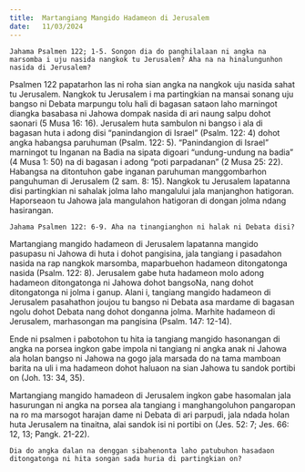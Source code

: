 ```yaml
---
title:  Martangiang Mangido Hadameon di Jerusalem
date:   11/03/2024
---
```


`Jahama Psalmen 122; 1-5. Songon dia do panghilalaan ni angka na marsomba i uju nasida nangkok tu Jerusalem? Aha na na hinalungunhon nasida di Jerusalem?`

Psalmen 122 papatarhon las ni roha sian angka na nangkok uju nasida sahat tu Jerusalem. Nangkok tu Jerusalem i ma partingkian na mansai sonang uju bangso ni Debata marpungu tolu hali di bagasan sataon laho marningot diangka basabasa ni Jahowa dompak nasida di ari naung salpu dohot saonari (5 Musa 16: 16). Jerusalem huta sambulon ni bangso i ala di bagasan huta i adong disi “panindangion di Israel” (Psalm. 122: 4) dohot angka habangsa paruhuman (Psalm. 122: 5). “Panindangion di Israel” marningot tu Inganan na Badia na sipata digoari “undung-undung na badia” (4 Musa 1: 50) na di bagasan i adong “poti parpadanan” (2 Musa 25: 22). Habangsa na ditontuhon gabe inganan paruhuman manggombarhon panguhuman di Jerusalem (2 sam. 8: 15). Nangkok tu Jerusalem lapatanna disi partingkian ni sahalak jolma laho mangalului jala manjanghon hatigoran. Haporseaon tu Jahowa jala mangulahon hatigoran di dongan jolma ndang hasirangan.

`Jahama Psalmen 122: 6-9. Aha na tinangianghon ni halak ni Debata disi?`

Martangiang mangido hadameon di Jerusalem lapatanna mangido pasupasu ni Jahowa di huta i dohot pangisina, jala tangiang i pasadahon nasida na rap nangkok marsomba, maparbuehon hadameon ditongatonga nasida (Psalm. 122: 8). Jerusalem gabe huta hadameon molo adong hadameon ditongatonga ni Jahowa dohot bangsoNa, nang dohot ditongatonga ni jolma i ganup. Alani i, tangiang mangido hadameon di Jerusalem pasahathon joujou tu bangso ni Debata asa mardame di bagasan ngolu dohot Debata nang dohot donganna jolma. Marhite hadameon di Jerusalem, marhasongan ma pangisina (Psalm. 147: 12-14).

Ende ni psalmen i pabotohon tu hita ia tangiang mangido hasonangan di angka na porsea ingkon gabe impola ni tangiang ni angka anak ni Jahowa ala holan bangso ni Jahowa na gogo jala marsada do na tama mamboan barita na uli i ma hadameon dohot haluaon na sian Jahowa tu sandok portibi on (Joh. 13: 34, 35).

Martangiang mangido hamadeon di Jerusalem ingkon gabe hasomalan jala hasurungan ni angka na porsea ala tangiang i manghangoluhon pangaropan na ro ma marsogot harajan dame ni Debata di ari parpudi, jala ndada holan huta Jerusalem na tinaitna, alai sandok isi ni portibi on (Jes. 52: 7; Jes. 66: 12, 13; Pangk. 21-22).

`Dia do angka dalan na denggan sibahenonta laho patubuhon hasadaon ditongatonga ni hita songan sada huria di partingkian on?`